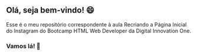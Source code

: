 ## Olá, seja bem-vindo! 😄

Esse é o meu repositório correspondente à aula Recriando a Página Inicial do Instagram do Bootcamp HTML Web Developer da Digital Innovation One.

### Vamos lá! 📱 
